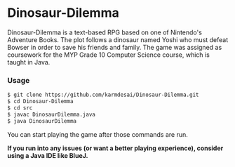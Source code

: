 # Dinosaur-Dilemma
Dinosaur-Dilemma is a text-based RPG based on one of Nintendo's Adventure Books.
The plot follows a dinosaur named Yoshi who must defeat Bowser in order to save
his friends and family. The game was assigned as coursework for the MYP Grade 10
Computer Science course, which is taught in Java.

### Usage
```sh
$ git clone https://github.com/karmdesai/Dinosaur-Dilemma.git
$ cd Dinosaur-Dilemma
$ cd src
$ javac DinosaurDilemma.java
$ java DinosaurDilemma
```
You can start playing the game after those commands are run.

**If you run into any issues (or want a better playing experience), consider
using a Java IDE like BlueJ.**
